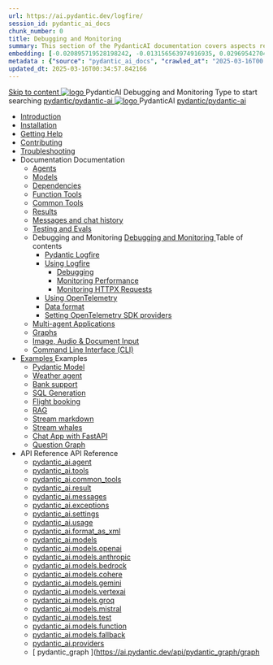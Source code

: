 ```yaml
---
url: https://ai.pydantic.dev/logfire/
session_id: pydantic_ai_docs
chunk_number: 0
title: Debugging and Monitoring
summary: This section of the PydanticAI documentation covers aspects related to debugging and monitoring within the platform, guiding users on how to effectively troubleshoot and monitor their applications.
embedding: [-0.020895719528198242, -0.013156563974916935, 0.029695427045226097, -0.03565744310617447, 0.02777496911585331, 0.012611957266926765, -0.05007520318031311, 0.010326039977371693, 0.009000351652503014, 0.008147611282765865, 0.01994982361793518, -0.07590105384588242, -0.025725526735186577, -0.020652079954743385, 0.028219254687428474, -0.0035650276113301516, -0.038351815193891525, 0.003384089097380638, -0.00934431329369545, 0.040587570518255234, 0.05778569355607033, 0.014690063893795013, 9.158896136796102e-05, 0.01289859227836132, 0.005929769482463598, 0.008419914171099663, -0.010992467403411865, 0.04927262291312218, 0.005643134005367756, -0.037405919283628464, 0.0390397384762764, -0.02155498042702675, -0.02224290557205677, 0.01696881465613842, 0.025610871613025665, 0.007832312025129795, 0.0066499412059783936, -0.003498743288218975, 0.001673234044574201, 0.027402343228459358, 0.009286986663937569, -0.044313833117485046, 0.031873855739831924, 0.011830875650048256, -0.06311710923910141, -0.005668214987963438, 0.008685052394866943, 0.019591528922319412, 0.0012459681602194905, -0.011264771223068237, -0.07733422517776489, 0.0047044032253324986, -0.03815117105841637, 0.012282326817512512, -0.016252227127552032, -0.00036120536969974637, -0.03643135726451874, 0.02155498042702675, -0.00014230998931452632, -0.016381213441491127, 0.0026173393707722425, -0.011658894829452038, -0.012325321324169636, 0.048269398510456085, -0.048527371138334274, -0.007717657834291458, -0.06443563848733902, 0.0050232852809131145, -0.061798591166734695, -0.020967379212379456, 0.04027227312326431, 0.03175920248031616, -0.04030093550682068, -0.06369038671255112, -0.013077739626169205, -0.017241118475794792, 0.0373772531747818, 0.09739870578050613, -0.017370104789733887, -0.068276546895504, -0.010956637561321259, 0.04417051374912262, -0.005446072202175856, -0.014790385961532593, -0.01480471808463335, -0.03184519335627556, -0.03178786486387253, 0.0013212099438533187, -0.003647435223683715, -0.03952702134847641, -0.015306329354643822, -0.008763876743614674, -0.024106036871671677, -0.012662118300795555, 0.07825145870447159, -0.0006158181931823492, 0.013830157928168774, 0.007946966215968132, 0.014948035590350628, 0.011902534402906895, 0.028434230014681816, -0.05147971585392952, -0.06357572972774506, 0.02005014568567276, 0.035055506974458694, -0.0015621628845110536, 0.015463978983461857, -0.03350767865777016, -0.010870647616684437, 0.0005105693126097322, -0.12497302889823914, -0.02490861527621746, -0.0263704564422369, 0.021999265998601913, -0.07183083146810532, 0.002438192255795002, 0.0054747359827160835, 0.014037968590855598, 0.010455026291310787, -0.05661049112677574, -0.04422784224152565, 0.0009960579918697476, 0.03075597807765007, 0.026599764823913574, 0.038982413709163666, 0.0021748461294919252, -0.0033124301116913557, -0.0478394478559494, -0.05403077229857445, -0.01586526818573475, 0.031300585716962814, -0.008778208866715431, 0.03216049075126648, -0.037520572543144226, 0.007112140767276287, -0.029050497338175774, -0.032131828367710114, -0.01686849258840084, -0.03582942485809326, 0.024106036871671677, 0.032447125762701035, -0.019333556294441223, -0.011508410796523094, 0.02532423660159111, -0.04250802844762802, 0.005861693527549505, -0.028849851340055466, -0.0211393591016531, -0.03522748872637749, 0.000427041930379346, 0.028849851340055466, 0.00582228135317564, -0.035112835466861725, -0.04505908489227295, -0.03006805293262005, 0.024421336129307747, 0.03107127547264099, 0.021784288808703423, 0.009014682844281197, -0.043625906109809875, -0.019491206854581833, 0.060594722628593445, -0.05104976147413254, -0.006048006936907768, -0.025782853364944458, -0.01732710935175419, -0.03075597807765007, -0.015420983545482159, -0.06455028802156448, -0.050619810819625854, -0.020336780697107315, -0.01838766038417816, -0.007345031946897507, -0.004926545545458794, 0.01665351539850235, -0.02672874927520752, -0.007187382318079472, -0.02595483511686325, -0.02277318201959133, -0.033966295421123505, -0.04342526197433472, -0.00014925193681847304, -0.03921172022819519, -0.012124677188694477, -0.016954483464360237, -0.001979575725272298, -0.0064457133412361145, 0.012963085435330868, -0.023833733052015305, 0.07274806499481201, 0.0075026811100542545, 0.04225005581974983, 0.045718345791101456, 0.035944078117609024, 0.036832649260759354, -0.033650994300842285, 0.05173768848180771, -0.010870647616684437, -0.0012432809453457594, 0.0009557498851791024, -0.009824427776038647, -0.005399493966251612, 0.03359366953372955, -0.006614111829549074, -0.004392687231302261, -0.0073020365089178085, 0.0063095614314079285, 0.0019598694052547216, -0.011135784909129143, -0.024722302332520485, 0.048011429607868195, -0.05858827382326126, 0.027703311294317245, -0.0038337484002113342, -0.02876386046409607, 0.009322816506028175, -0.055205974727869034, -0.0012513425899669528, 0.0014036176726222038, 0.049215298146009445, -0.033851638436317444, 0.04697953909635544, 0.025023270398378372, -0.0028788940981030464, -0.0002913380158133805, 0.03236113488674164, 0.04901465028524399, -0.06294513493776321, 0.013658176176249981, 0.02599783055484295, 0.01734144054353237, 0.017585081979632378, -0.025410227477550507, 0.010383366607129574, 0.022056592628359795, -0.049501933157444, 0.0162378940731287, -0.005585807375609875, 0.02480829320847988, -0.013830157928168774, -0.00312611716799438, -0.000863489112816751, 0.0025725525338202715, 0.02046576701104641, 0.006599779706448317, -0.0006243276875466108, -0.016739506274461746, -0.03195984661579132, 0.03127191960811615, 0.05575058236718178, 0.048899997025728226, -0.03259044513106346, 0.0099247507750988, 0.005188100505620241, 0.005499816499650478, -0.03700462728738785, -0.02176995761692524, -0.012662118300795555, -0.03666066750884056, -0.004758147522807121, 0.01172338705509901, 0.03310638666152954, -0.023518433794379234, -0.0016060539055615664, -0.01336437463760376, -0.026599764823913574, -0.019562864676117897, 0.024091703817248344, -0.048011429607868195, -0.03253311663866043, 0.04964524880051613, 0.044715121388435364, 0.06426365673542023, -0.00524542760103941, -0.04207807406783104, 0.021698299795389175, 0.00804012268781662, 0.03081330470740795, 0.020093141123652458, -0.0030383351258933544, 0.009967745281755924, -0.007875307463109493, 0.06214255094528198, 0.029580771923065186, 0.014718727208673954, 0.03107127547264099, -0.0022590451408177614, -0.03132924810051918, -0.015163011848926544, 0.011221775785088539, 0.012576127424836159, 0.019032590091228485, 0.022529542446136475, -0.04150480404496193, 0.033135052770376205, -0.00968827586621046, 0.06145462766289711, 0.001399138942360878, 0.021597975865006447, -0.018932268023490906, 0.04333927109837532, 0.013672508299350739, -0.021340005099773407, -0.016667848452925682, 0.020637748762965202, 0.012389814481139183, -0.007538510952144861, -0.002180220326408744, 0.041533466428518295, -0.04546037316322327, -0.013450365513563156, 0.020351111888885498, -0.0022823342587798834, -0.032303810119628906, -0.017155127599835396, -0.028004277497529984, 0.06391969323158264, -0.029982062056660652, 0.04677889496088028, -0.050361838191747665, -0.05434606969356537, -0.057986337691545486, 0.038609787821769714, 0.009394475258886814, -0.04990322142839432, -0.0008437829092144966, 0.03680398315191269, -0.0038874924648553133, -0.025969166308641434, -0.015521306544542313, 0.026642760261893272, -0.021741295233368874, -0.01208884734660387, 0.028118932619690895, -0.008763876743614674, -0.026141148060560226, -0.01603724993765354, 0.006954491138458252, -0.01957719773054123, 0.03889642283320427, -0.05898956209421158, -0.03482620045542717, -0.060594722628593445, -0.018502313643693924, -0.01613757200539112, 0.01838766038417816, 0.0029971313197165728, 0.03800785169005394, -0.01953420229256153, 0.0013973475433886051, -0.02156931348145008, -0.00031037238659337163, 0.00723037775605917, 0.05147971585392952, -0.025610871613025665, -0.00919383019208908, -0.0033751316368579865, -0.02500893734395504, -0.012676450423896313, 0.02642778307199478, -0.07102824747562408, 0.0008267639786936343, -0.008663554675877094, -0.012239331379532814, -0.010741661302745342, 0.022730186581611633, -0.008276596665382385, -0.028591880574822426, 0.00887853093445301, 0.00231637223623693, 0.031243257224559784, 0.0034826199989765882, -0.0014681105967611074, -0.01780005730688572, -0.03929771110415459, -0.018444987013936043, -0.02469363808631897, -0.007739155553281307, -0.0034270843025296926, 0.02526690997183323, 0.013801493681967258, -0.004697237629443407, 0.016366880387067795, 0.006212822161614895, 0.04239337518811226, 0.01896093040704727, -0.004965958185493946, 0.01775706186890602, -0.01073449570685625, 0.04353991523385048, 0.06156928092241287, -0.03138657659292221, -0.0060121770948171616, -0.014733059331774712, 0.0035739850718528032, 0.006413466762751341, 0.0047653135843575, 0.03304906189441681, 0.07274806499481201, 0.004156213253736496, -0.02277318201959133, -0.0027552826795727015, -0.018717290833592415, 0.003416335443034768, -0.013865986838936806, 0.026857735589146614, 0.07572907209396362, 0.04365456849336624, -0.007122889626771212, -0.025209583342075348, 0.04511640965938568, -0.030841967090964317, -0.0012244705576449633, -0.03147256746888161, -0.017470426857471466, -0.0625438392162323, 0.012267994694411755, 0.03032602369785309, 0.028591880574822426, 0.03195984661579132, -0.021125027909874916, -0.0664420798420906, -0.03603006899356842, -0.005309920758008957, -0.08398416638374329, 0.058502282947301865, 0.07366529852151871, -0.034482236951589584, 0.014002138748764992, -0.06225720793008804, -0.011587236076593399, 0.013973475433886051, 0.04864202439785004, 0.0055428119376301765, 0.009824427776038647, -0.031243257224559784, -0.023174472153186798, 0.020537424832582474, -0.0024811876937747, 0.016123240813612938, 0.021053370088338852, -0.056782469153404236, -0.03674665838479996, 0.020551757887005806, -0.02735934779047966, -0.01805802993476391, 0.0050698635168373585, -0.026599764823913574, -0.009616617113351822, -0.020351111888885498, 0.018244342878460884, -0.00039210825343616307, -0.002300248946994543, 0.030354687944054604, -0.02093871496617794, -0.06500890851020813, 0.06730198860168457, -0.00663202628493309, 0.05082045495510101, 0.001570224529132247, 0.04328194260597229, 0.02819059044122696, -0.06793259084224701, 0.015406652353703976, 0.002271585399284959, -0.015019694343209267, 0.035170163959264755, -0.016825497150421143, 0.00010636859951773658, 0.01086348108947277, 0.02323179878294468, -0.037979189306497574, -0.016983147710561752, -0.03445357456803322, -0.02125401422381401, -0.0206807442009449, 0.029896071180701256, 0.020809728652238846, -0.024550320580601692, -0.011730553582310677, 0.023246129974722862, -0.03353634104132652, -0.014546746388077736, 0.0036313121672719717, 0.008448578417301178, 0.07406658679246902, -0.015736283734440804, -0.024306681007146835, -0.005356498993933201, 0.020351111888885498, -0.02647077850997448, 0.001600679475814104, 0.05592256411910057, -0.018817612901329994, 0.0041848765686154366, 0.003645643824711442, -0.04815474525094032, -0.0026692920364439487, -0.013980641029775143, -0.008871365338563919, 0.0014134707162156701, -0.014790385961532593, -0.027488334104418755, 0.04285199195146561, 0.016065914183855057, -0.021741295233368874, 0.003934070933610201, -0.01795770786702633, -0.009107839316129684, 0.015807941555976868, -0.04437115788459778, -0.0002691685513127595, -0.009394475258886814, 0.018573973327875137, 0.020867057144641876, 0.021368667483329773, -0.010541016235947609, 0.03233247250318527, -0.006345390807837248, -0.008448578417301178, 0.02156931348145008, -0.03760656341910362, -0.004851303994655609, 0.006721599958837032, 0.019290560856461525, -0.015994254499673843, -0.03049800544977188, -0.018401991575956345, -0.02773197367787361, -0.012017188593745232, 0.026227138936519623, -0.003980649169534445, 0.008362587541341782, -0.01754208654165268, -0.0640343427658081, 0.004811891820281744, 0.007380861323326826, 0.0003173143195454031, -0.0372912660241127, -0.01864563301205635, -0.0033805060666054487, 0.01676817052066326, -0.03560011461377144, 0.002834107493981719, 0.0058401962742209435, 0.006073087453842163, -0.00481547461822629, -0.0029021832160651684, 0.006843419745564461, 0.018702959641814232, 0.08742379397153854, -0.022113921120762825, 0.012232164852321148, -0.02594050206243992, 0.020093141123652458, 0.015091353096067905, -0.024163363501429558, -0.023690415546298027, 0.01748475804924965, 0.001039053313434124, 0.000875133671797812, -0.022744517773389816, 0.016524530947208405, 0.018702959641814232, -0.012912924401462078, 0.0263704564422369, 0.04245069995522499, -0.03178786486387253, -0.03915439546108246, -0.00017914711497724056, 0.0014036176726222038, -0.015592965297400951, -0.033335696905851364, -0.01132926344871521, -0.01969185099005699, 0.006456462200731039, 0.0006901642773300409, -0.01417411956936121, -0.014675731770694256, 0.0035954825580120087, -0.024937279522418976, -0.02328912541270256, -0.009408806450664997, 0.02323179878294468, -0.05342883616685867, 0.001822821912355721, 0.005059114657342434, 0.009602285921573639, 0.01613757200539112, 0.0016248644096776843, 0.02605515718460083, -0.014596907421946526, -0.022386223077774048, -0.031214594841003418, -0.01436043344438076, 0.007567174267023802, 0.03703329339623451, -0.010920808650553226, -0.043310608714818954, 0.020164798945188522, -0.003566819243133068, -0.041533466428518295, -0.006675021722912788, 0.018545309081673622, -0.0056538828648626804, 0.007911136373877525, -0.003287349594756961, 0.00762450136244297, -0.026585431769490242, 0.006925827823579311, -0.011443917639553547, -0.02334645204246044, -0.004994621500372887, -0.043195951730012894, -0.009308484382927418, 0.0373772531747818, -0.022930830717086792, 0.02333212085068226, 0.03901107609272003, -0.03677532076835632, -0.0071658845990896225, 0.002056608907878399, 0.014948035590350628, -0.004500175826251507, -0.001696523162536323, 0.00109996332321316, -0.010641339235007763, -0.04901465028524399, -0.028706533834338188, -0.014116792939603329, -0.02919381484389305, 0.03760656341910362, 0.034912191331386566, 0.02204226143658161, -0.01362951286137104, 0.007452520076185465, 0.015750614926218987, -0.027903955429792404, 0.01172338705509901, -0.023719077929854393, 0.03236113488674164, 0.032819751650094986, 0.002622713800519705, -0.021913275122642517, 0.04030093550682068, -0.03356500342488289, -0.013178061693906784, 0.007359363604336977, 0.011952695436775684, -0.012762440368533134, 0.011314932256937027, -0.0038337484002113342, 0.022945163771510124, 0.012697948142886162, 0.030010724440217018, 0.004045141860842705, -0.006725182756781578, -0.026556769385933876, -0.02406304143369198, 0.029838744550943375, -0.06145462766289711, 0.024564653635025024, 0.018301669508218765, -0.013858821243047714, -0.02427801676094532, 0.03929771110415459, 0.03342168778181076, 0.03170187398791313, 0.008319592103362083, 0.0006592614226974547, -0.009802930057048798, 0.034539565443992615, 0.010541016235947609, 0.04239337518811226, -0.0007215150399133563, -0.008663554675877094, 0.01671084389090538, -0.06202789768576622, -0.020652079954743385, 0.020967379212379456, -0.019763510674238205, -0.004324611276388168, -0.07911136746406555, 0.0033482597209513187, 0.05268358439207077, -0.02631312794983387, 0.016782501712441444, 0.01448941882699728, 0.006481542717665434, 0.03273376077413559, 0.011709055863320827, -0.011967027559876442, 0.009881755337119102, -0.0022357560228556395, 0.010433528572320938, -0.003507700515910983, -0.022271569818258286, 0.026872068643569946, -0.013479028828442097, -0.12256529182195663, -0.033450350165367126, 0.012798270210623741, -0.005120024550706148, -0.01566462405025959, -0.01863129995763302, -0.012439975515007973, -0.0019974904134869576, 0.001769077847711742, 0.023891059681773186, -0.0279899463057518, -0.028391234576702118, -0.00018440956773702055, -0.030211370438337326, 0.021526318043470383, -0.009079176001250744, 0.00806878600269556, 0.001597992260940373, 0.010082399472594261, -0.013479028828442097, -0.01734144054353237, -0.022472213953733444, 0.025037601590156555, -0.011838041245937347, 0.003606231417506933, 0.01675383932888508, -0.013443199917674065, -0.026542436331510544, 0.03359366953372955, -0.002599424682557583, -0.008520237170159817, -0.017570748925209045, -0.00606950419023633, 0.016194898635149002, -0.003498743288218975, -0.0010489063570275903, -0.011795046739280224, -0.06437830626964569, 0.028219254687428474, -0.030583996325731277, 0.01367967389523983, -0.007130055222660303, -0.020809728652238846, -0.002078106626868248, -0.0006229840801097453, -0.03178786486387253, -0.03849513456225395, 0.01659618876874447, 0.05110708996653557, -0.015134348534047604, -0.013701171614229679, 0.011716221459209919, 0.012389814481139183, -0.008283763192594051, -0.020824061706662178, 0.010010740719735622, -0.008362587541341782, -0.0019777840934693813, 0.023360785096883774, -0.00587244238704443, -0.014833381399512291, -0.00033142216852866113, -0.009587953798472881, -0.022257238626480103, 0.03812250867486, -0.0026173393707722425, -0.011909699998795986, 0.011881036683917046, -0.007509847171604633, -0.021368667483329773, 0.0034808286000043154, -0.022730186581611633, -0.021239683032035828, -0.010318874381482601, 0.004249369725584984, 0.004471512045711279, -0.029781417921185493, -0.006553201470524073, -0.020924383774399757, 0.010641339235007763, -0.0025886758230626583, -0.004654242191463709, -0.026356123387813568, -0.0016463620122522116, 0.0013534565223380923, 0.009939081966876984, -0.019978486001491547, 0.0033357194624841213, -0.02214258350431919, -0.0389537513256073, -0.033335696905851364, -0.0568111352622509, 0.007832312025129795, 0.007445354480296373, -0.013013246469199657, 0.0016248644096776843, -0.028391234576702118, 0.014231447130441666, -0.11052660644054413, -0.0044141849502921104, -0.017312778159976006, 0.00120745156891644, 0.04156213253736496, 0.005098526831716299, 0.01519167609512806, 0.03522748872637749, -0.010032238438725471, -0.027345016598701477, 0.00648512551560998, -0.004836972337216139, -0.03909706696867943, -0.00958078820258379, 0.024994606152176857, -0.017355773597955704, 0.045918989926576614, 0.004965958185493946, 0.026083819568157196, 0.003873160807415843, -0.018788950517773628, 0.0037800041027367115, -0.005306337494403124, 0.03734859079122543, -0.03671799227595329, 0.011408088728785515, -0.013522024266421795, 0.029666762799024582, 0.04322461783885956, -0.005485484842211008, -0.014288773760199547, -0.042794663459062576, -0.003665350144729018, 0.006467211060225964, -0.0018452153308317065, 0.05351482704281807, 0.0029666763730347157, 0.02469363808631897, 0.005696878302842379, -0.012117510661482811, 0.005825864151120186, -0.015377989038825035, 0.021110696718096733, 0.0073020365089178085, 0.030526669695973396, 0.00809028372168541, -0.010820485651493073, 0.0052740913815796375, 0.011049794033169746, 0.019204571843147278, 0.018473651260137558, 0.03731992840766907, 0.0018738788785412908, 0.019046921283006668, 0.020809728652238846, 0.04462913051247597, -0.05179501324892044, 0.013127900660037994, 0.006424215622246265, -0.0018864191370084882, -0.013120735064148903, -0.000645825348328799, -0.023776406422257423, -0.03032602369785309, -0.03259044513106346, -0.0005710314144380391, -0.045918989926576614, 0.0139949731528759, -0.016839828342199326, -0.0028394819237291813, 0.011623064987361431, 0.022156916558742523, -0.006123248487710953, -0.0024005714803934097, -0.01936222054064274, 0.01203152071684599, 0.019763510674238205, -0.004403436090797186, -0.0012961294269189239, -0.03049800544977188, 0.038667112588882446, -0.032389797270298004, -0.03350767865777016, 0.04202074930071831, -0.011637397110462189, -0.0021193104330450296, -0.012053018435835838, -0.017040474340319633, 0.023590093478560448, -0.013328545726835728, 0.006664272863417864, -0.019304893910884857, 0.015291998162865639, 0.01012539491057396, -0.010677168145775795, 0.03081330470740795, -0.027244694530963898, 0.011752051301300526, 0.015334993600845337, 0.012705113738775253, 0.04761013761162758, 0.010641339235007763, -0.014991031028330326, 0.01769973523914814, -0.008047288283705711, 0.028993168845772743, -0.02198493480682373, -0.03769255429506302, -0.013901816681027412, 0.03032602369785309, 0.011185945942997932, 0.013980641029775143, 0.018401991575956345, -0.00044540452654473484, -0.021268345415592194, -0.008219270035624504, 0.06208522617816925, -0.012468639761209488, -0.04723751172423363, -0.009702607989311218, 0.035055506974458694, -0.010591177269816399, -0.020494431257247925, 0.04818340763449669, -0.015277666039764881, -0.01213900838047266, 0.0016571108717471361, -0.008190606720745564, -0.023174472153186798, -0.0012352194171398878, 0.02103903703391552, 0.021211018785834312, -0.04872801527380943, 0.023203134536743164, -0.007946966215968132, -0.011006798595190048, 0.035485461354255676, -0.02026512287557125, 0.0027158702723681927, 0.012282326817512512, 0.0023360783234238625, -0.0099247507750988, 0.0031583637464791536, -0.021125027909874916, -0.03554278984665871, -0.0010184514103457332, 0.006847003009170294, -0.0005790930590592325, 0.00010054632002720609, -0.018244342878460884, 0.030985286459326744, -0.02542455866932869, -0.004930128809064627, 0.04133282229304314, -0.014475087635219097, 0.02678607776761055, -0.013701171614229679, -0.057929012924432755, -0.02275885082781315, -0.006664272863417864, -0.0099247507750988, 0.05632385239005089, -0.007323534227907658, -0.029838744550943375, -0.004690071567893028, -0.02093871496617794, -0.02056608907878399, -0.021898943930864334, -0.012590459547936916, 0.0032766007352620363, -0.008419914171099663, 0.004109635017812252, 0.0388677604496479, 0.0178573839366436, 0.01811535656452179, 0.08146177977323532, 0.03393762931227684, 0.016008585691452026, -0.022730186581611633, 0.036889974027872086, -0.017556417733430862, -0.011135784909129143, -3.1658655643695965e-05, 0.024937279522418976, 0.050361838191747665, 0.008935858495533466, -0.006463628262281418, 0.017097800970077515, -0.029982062056660652, 0.017097800970077515, 0.03766389191150665, -0.01297025103121996, -0.012196335941553116, 0.04405586048960686, -0.021440327167510986, 0.009150834754109383, 0.0388677604496479, 0.017886048182845116, -0.008305259980261326, 0.005403077229857445, 0.03577209636569023, 0.030985286459326744, 0.006671438924968243, -0.010770324617624283, 0.012798270210623741, 0.015506974421441555, -0.016467202454805374, -0.021024705842137337, 0.02846289426088333, 0.030927957966923714, -0.010541016235947609, 0.022787513211369514, 0.0034414161927998066, 0.01049085520207882, -0.023475438356399536, 0.0247939620167017, -0.022930830717086792, -0.009358645416796207, -0.007710491772741079, -0.013787162490189075, -0.026184143498539925, -0.023102812469005585, -0.007495515514165163, 0.010447859764099121, 0.010892144404351711, 0.006520954892039299, 0.011587236076593399, 0.009602285921573639, 0.01436043344438076, 0.017054805532097816, -0.01722678728401661, 0.008054454810917377, -0.018975263461470604, 0.001219096127897501, 0.037721216678619385, -0.011314932256937027, 0.028491558507084846, 0.015607297420501709, 0.015306329354643822, -0.017470426857471466, -0.013765664771199226, 0.015535637736320496, -0.0056538828648626804, -0.015478311106562614, 0.009136502631008625, 0.023403778672218323, 0.03754923492670059, 0.030841967090964317, -7.0154292188817635e-06, -0.007509847171604633, -0.001062342431396246, 0.02757432498037815, 0.021841617301106453, -0.0011886411812156439, 0.009602285921573639, -0.0069831544533371925, 0.02291649952530861, 0.0058401962742209435, -0.012662118300795555, 0.004851303994655609, 0.012927256524562836, 0.03221781924366951, -1.749483635649085e-05, -0.01174488477408886, -0.013357209041714668, -0.02741667442023754, 0.0028018609154969454, -0.01012539491057396, 0.028204921633005142, 0.015463978983461857, -0.027903955429792404, 0.021913275122642517, -0.0017126464517787099, 0.005915437825024128, -0.023102812469005585, -0.017728399485349655, -0.010426362045109272, -0.0182300116866827, -0.0006180575583130121, -0.025395896285772324, -0.0421927310526371, -0.007653164677321911, -0.006510206498205662, -0.018874939531087875, 0.02667142264544964, -0.02098171040415764, -0.009845925495028496, -0.04027227312326431, 0.0018174474826082587, 0.008806872181594372, 0.007925468496978283, 0.018516646698117256, -0.007466851733624935, -0.02287350408732891, -0.01088497880846262, -0.0041848765686154366, 0.001502148574218154, -0.001101754722185433, 0.0004742919991258532, -0.00759583804756403, 0.01362951286137104, 0.02698672190308571, -0.01007523387670517, -0.0004149495216552168, -0.0019455377478152514, -0.0078036487102508545, -0.009394475258886814, -0.07332133501768112, 0.04474378377199173, 0.020924383774399757, -0.03150122985243797, -0.007767818868160248, 0.023661751300096512, 0.019233234226703644, 0.013063407503068447, -0.00014869211008772254, -0.04239337518811226, -0.023403778672218323, -0.021311340853571892, 0.006936576217412949, 0.006166243925690651, 0.01936222054064274, 0.014467921108007431, 0.006388386245816946, 0.00840558297932148, -0.025969166308641434, 0.0023969884496182203, 0.014432092197239399, 0.018301669508218765, -0.012103179469704628, 0.017742730677127838, 0.0028287330642342567, -0.002644211519509554, 0.016166236251592636, -0.05090644583106041, 0.0010847358498722315, -0.05491933971643448, -0.0015558927552774549, -0.009616617113351822, -0.0502471849322319, 0.009086341597139835, -0.014353266917169094, -0.0027391593903303146, -0.014568244107067585, 0.01906125433743, -0.019462542608380318, 0.012626288458704948, -0.00021833555365446955, -0.019491206854581833, -0.013471863232553005, 0.09447502344846725, -0.012275160290300846, -0.02788962423801422, 0.029953397810459137, -0.0032497288193553686, 0.02783229574561119, 0.013593683019280434, 0.015592965297400951, -0.0077534872107207775, -0.011852373369038105, -0.026499440893530846, 0.03668932989239693, 0.02700105309486389, -0.01608024537563324, 0.025825848802924156, -0.015492643229663372, 0.010211385786533356, 0.02605515718460083, 0.025309905409812927, 0.005413826089352369, 0.017843052744865417, 0.02538156323134899, -0.031558554619550705, -0.024865619838237762, 0.0178573839366436, -0.0023575760424137115, 0.019304893910884857, -0.02145465835928917, 0.033650994300842285, 0.04520240053534508, 0.008470076136291027, -0.05222496762871742, 0.00582228135317564, -0.002843064721673727, -0.02323179878294468, 0.02198493480682373, 0.010641339235007763, -0.014747390523552895, -0.014467921108007431, 0.012253662571310997, 0.01853097788989544, -0.0036796818021684885, -0.010619841516017914, -0.023575760424137115, -0.005868859589099884, 0.024750966578722, 0.03259044513106346, -0.017298445105552673, -0.0032909326255321503, 0.014331769198179245, -0.031357910484075546, 0.011558571830391884, -0.005696878302842379, -0.004263701383024454, -0.0002449836756568402, -0.008957356214523315, -0.0004366711073089391, 0.06007877737283707, 0.016624853014945984, 0.026714418083429337, -0.040759552270174026, 0.01936222054064274, 0.014353266917169094, 0.03439624607563019, 0.000793173850979656, -0.056409843266010284, 0.0011331054847687483, 0.003545321524143219, 0.022328896448016167, 0.026972390711307526, -0.00643496448174119, 0.014059466309845448, 0.02218557894229889, 0.019190238788723946, 0.007466851733624935, 0.026040825992822647, -0.009007517248392105, 0.010820485651493073, 0.022615531459450722, 0.030669987201690674, -0.010197053663432598, -0.01091364212334156, -0.0019831585232168436, 0.027316352352499962, -0.018201347440481186, -0.034912191331386566, 0.02595483511686325, -0.006022925954312086, -0.04093153402209282, 0.004457180388271809, 0.0013373332330957055, 0.001696523162536323, -0.009222493506968021, 0.027946950867772102, -0.007241126615554094, 0.025625204667448997, -0.01576494611799717, 0.020121803507208824, 0.005403077229857445, 0.021483322605490685, 0.014596907421946526, 0.0004693654482252896, -0.05127907171845436, 0.034912191331386566, -0.025180919095873833, 0.0012011814396828413, -0.01370833721011877, -0.026599764823913574, -0.011651728302240372, 0.022443551570177078, 0.036374032497406006, 0.014002138748764992, 0.021583644673228264, 0.004238620866090059, -0.010605509392917156, 0.017413100227713585, -0.013092071749269962, -0.0036635585129261017, -0.031300585716962814, -0.019089916720986366, 0.00999640952795744, -0.020379776135087013, -0.002551055047661066, -0.021898943930864334, -0.0006229840801097453, 0.026499440893530846, 0.005084195174276829, -0.026069488376379013, -0.02449299395084381, 0.001574703142978251, -0.008025790564715862, 0.0024202775675803423, -0.010268712416291237, -0.020193463191390038, 0.0017233953112736344, 0.002147973980754614, 0.019605860114097595, -0.017628075554966927, -0.023145807906985283, 0.013199559412896633, 0.0024776046629995108, 0.03112860396504402, 0.011107121594250202, -0.014403427951037884, -0.007352197542786598, -0.01708346977829933, 0.00403439300134778, -0.007438188418745995, -0.015120016410946846, -0.005331418476998806, -0.00806878600269556, 0.0021049785427749157, 0.015234670601785183, 0.0223432295024395, 0.025309905409812927, -0.052654922008514404, 0.013615180738270283, -0.042737334966659546, -0.010082399472594261, 0.0031225343700498343, -0.011193111538887024, 0.006589030846953392, -0.01817268319427967, 0.016667848452925682, 0.009702607989311218, 0.017054805532097816, 0.011157282628118992, 0.00874954555183649, 0.02694372646510601, 0.004145464394241571, 0.025983497500419617, -0.023661751300096512, 0.0015245419926941395, 0.011408088728785515, 0.015850936993956566, -0.022472213953733444, -0.013815825805068016, -0.0009270863374695182, 0.007137221284210682, -0.01203152071684599, -0.014338935725390911, -0.012891426682472229, 0.010870647616684437, -0.0010704040760174394, 0.003905407153069973, 0.008785374462604523, -0.02975275367498398, -0.008498739451169968, 0.003187027294188738, -0.02981008030474186, -0.005940518341958523, 0.02115369215607643, 0.013801493681967258, 0.0016696511302143335, 0.013471863232553005, 0.049530595541000366, 0.008448578417301178, -0.005987096577882767, 0.01451808214187622, -0.001097276108339429, -0.029896071180701256, 0.024149032309651375, -0.007015401031821966, 0.0034808286000043154, -0.033450350165367126, 0.02073807083070278, 0.0049623753875494, 0.011221775785088539, -0.013894650153815746, -0.006789675913751125, -0.021597975865006447, -0.0056753805838525295, 0.00025237351655960083, 0.009000351652503014, 0.027058381587266922, 0.0033876721281558275, 0.004808308556675911, 0.0021139360032975674, -0.0016499449266120791, -0.01645287126302719, -0.008369753137230873, 0.012927256524562836, 0.005152271129190922, -0.019462542608380318, 0.016624853014945984, -0.004657824989408255, 0.019147243350744247, -0.0047509814612567425, 0.009752769023180008, 0.01576494611799717, 0.036574676632881165, 0.004475094843655825, -0.0020189881324768066, -0.01412395853549242, -0.013851655647158623, -0.030039388686418533, -0.01618056744337082, 0.006664272863417864, 0.031214594841003418, -0.01239698100835085, -0.019591528922319412, 0.011508410796523094, -0.012167672626674175, 0.02135433629155159, -0.02761732041835785, 0.00520959822461009, -0.004772479180246592, 0.020064476877450943, -0.034912191331386566, 0.009910418651998043, -0.009666778147220612, 0.012762440368533134, -0.0017117507522925735, -0.04204941168427467, -0.011114287190139294, -0.033908966928720474, -0.010039404965937138, -0.002841273322701454, -0.01453957986086607, 0.004421351011842489, -0.02390539087355137, 0.01404513418674469, 0.005997845437377691, 0.0007721240981481969, -0.004224289208650589, 0.028104599565267563, -0.02949478104710579, -0.001829987857490778, -0.053858790546655655, -0.020322449505329132, 0.0007286809268407524, 0.01728411391377449, 0.0031117855105549097, 0.0035130749456584454, -0.002033319789916277, 0.009896086528897285, 0.019132912158966064, 0.004260118585079908, -0.00877104327082634, -0.04196342080831528, 0.0022500879131257534, 0.008520237170159817, -0.006836254149675369, -0.016366880387067795, 0.020637748762965202, 0.015363656915724277, -0.001523646293208003, -0.017069136723876, 0.02449299395084381, -0.0030634156428277493, 0.03474020957946777, 0.02427801676094532, 0.01618056744337082, -0.010999632999300957, 0.022070925682783127, 0.031558554619550705, -0.002146182581782341, 0.02390539087355137, -0.0038444972597062588, 0.008319592103362083, -0.0028054439462721348, -0.012289492413401604, 0.03634536638855934, 0.019777841866016388, -0.0036420610267668962, 0.0333070307970047, 0.0029613019432872534, 0.027531329542398453, -0.03519882634282112, 0.0325617790222168, 0.024478662759065628, -0.007495515514165163, 0.004084554500877857, -0.012153340503573418, 0.02145465835928917, 0.05039050057530403, -0.007388027384877205, 0.023833733052015305, -0.01821567863225937, 0.008613393642008305, 0.011243273504078388, -0.02406304143369198, 0.01811535656452179, -0.0024740216322243214, 0.038294486701488495, 0.025137923657894135, -0.025825848802924156, -0.015693288296461105, 0.01597992330789566, -0.0060623385943472385, 0.014367599040269852, -0.013041909784078598, 0.03462555631995201, -0.02542455866932869, 0.011995690874755383, 0.01556430198252201, -0.0021282676607370377, 0.018917934969067574, 0.037205275148153305, -0.004392687231302261, -0.03691863641142845, 0.005288423039019108, -0.0054926504381000996, -0.03534214198589325, -0.0014716936275362968, -0.0010068068513646722, -0.000884538923855871, 0.008670720271766186, -0.01896093040704727, 0.0032568946480751038, 0.017069136723876, 0.02992473542690277, 0.018043696880340576, -0.01132926344871521, -0.019089916720986366, 0.012884261086583138, -0.026485109701752663, 0.0075528426095843315, -0.050935108214616776, 0.009623783640563488, -0.0037262600380927324, -0.015048357658088207, -0.0016463620122522116, 0.02532423660159111, 0.005678963847458363, 0.015277666039764881, -0.012834099121391773, -0.03800785169005394, -0.010505187325179577, -0.002697955584153533, 0.01639554463326931, 0.001682191388681531, 0.04411318525671959, -0.03049800544977188, -0.01645287126302719, -0.0136008495464921, -0.03459689021110535, 0.016524530947208405, 0.015048357658088207, -0.045030418783426285, 0.016954483464360237, -0.009982077404856682, 0.03184519335627556, -0.0014734850265085697, 0.0034862030297517776, -0.01833033375442028, 0.0032282311003655195, 0.012697948142886162, -0.004690071567893028]
metadata : {"source": "pydantic_ai_docs", "crawled_at": "2025-03-16T00:34:57.840657", "url_path": "/logfire/", "chunk_size": 5000}
updated_dt: 2025-03-16T00:34:57.842166
---
```

[ Skip to content ](https://ai.pydantic.dev/logfire/#debugging-and-monitoring)
[ ![logo](https://ai.pydantic.dev/img/logo-white.svg) ](https://ai.pydantic.dev/ "PydanticAI")
PydanticAI 
Debugging and Monitoring 
Type to start searching
[ pydantic/pydantic-ai  ](https://github.com/pydantic/pydantic-ai "Go to repository")
[ ![logo](https://ai.pydantic.dev/img/logo-white.svg) ](https://ai.pydantic.dev/ "PydanticAI") PydanticAI 
[ pydantic/pydantic-ai  ](https://github.com/pydantic/pydantic-ai "Go to repository")
  * [ Introduction  ](https://ai.pydantic.dev/)
  * [ Installation  ](https://ai.pydantic.dev/install/)
  * [ Getting Help  ](https://ai.pydantic.dev/help/)
  * [ Contributing  ](https://ai.pydantic.dev/contributing/)
  * [ Troubleshooting  ](https://ai.pydantic.dev/troubleshooting/)
  * Documentation  Documentation 
    * [ Agents  ](https://ai.pydantic.dev/agents/)
    * [ Models  ](https://ai.pydantic.dev/models/)
    * [ Dependencies  ](https://ai.pydantic.dev/dependencies/)
    * [ Function Tools  ](https://ai.pydantic.dev/tools/)
    * [ Common Tools  ](https://ai.pydantic.dev/common_tools/)
    * [ Results  ](https://ai.pydantic.dev/results/)
    * [ Messages and chat history  ](https://ai.pydantic.dev/message-history/)
    * [ Testing and Evals  ](https://ai.pydantic.dev/testing-evals/)
    * Debugging and Monitoring  [ Debugging and Monitoring  ](https://ai.pydantic.dev/logfire/) Table of contents 
      * [ Pydantic Logfire  ](https://ai.pydantic.dev/logfire/#pydantic-logfire)
      * [ Using Logfire  ](https://ai.pydantic.dev/logfire/#using-logfire)
        * [ Debugging  ](https://ai.pydantic.dev/logfire/#debugging)
        * [ Monitoring Performance  ](https://ai.pydantic.dev/logfire/#monitoring-performance)
        * [ Monitoring HTTPX Requests  ](https://ai.pydantic.dev/logfire/#monitoring-httpx-requests)
      * [ Using OpenTelemetry  ](https://ai.pydantic.dev/logfire/#using-opentelemetry)
      * [ Data format  ](https://ai.pydantic.dev/logfire/#data-format)
      * [ Setting OpenTelemetry SDK providers  ](https://ai.pydantic.dev/logfire/#setting-opentelemetry-sdk-providers)
    * [ Multi-agent Applications  ](https://ai.pydantic.dev/multi-agent-applications/)
    * [ Graphs  ](https://ai.pydantic.dev/graph/)
    * [ Image, Audio & Document Input  ](https://ai.pydantic.dev/input/)
    * [ Command Line Interface (CLI)  ](https://ai.pydantic.dev/cli/)
  * [ Examples  ](https://ai.pydantic.dev/examples/)
Examples 
    * [ Pydantic Model  ](https://ai.pydantic.dev/examples/pydantic-model/)
    * [ Weather agent  ](https://ai.pydantic.dev/examples/weather-agent/)
    * [ Bank support  ](https://ai.pydantic.dev/examples/bank-support/)
    * [ SQL Generation  ](https://ai.pydantic.dev/examples/sql-gen/)
    * [ Flight booking  ](https://ai.pydantic.dev/examples/flight-booking/)
    * [ RAG  ](https://ai.pydantic.dev/examples/rag/)
    * [ Stream markdown  ](https://ai.pydantic.dev/examples/stream-markdown/)
    * [ Stream whales  ](https://ai.pydantic.dev/examples/stream-whales/)
    * [ Chat App with FastAPI  ](https://ai.pydantic.dev/examples/chat-app/)
    * [ Question Graph  ](https://ai.pydantic.dev/examples/question-graph/)
  * API Reference  API Reference 
    * [ pydantic_ai.agent  ](https://ai.pydantic.dev/api/agent/)
    * [ pydantic_ai.tools  ](https://ai.pydantic.dev/api/tools/)
    * [ pydantic_ai.common_tools  ](https://ai.pydantic.dev/api/common_tools/)
    * [ pydantic_ai.result  ](https://ai.pydantic.dev/api/result/)
    * [ pydantic_ai.messages  ](https://ai.pydantic.dev/api/messages/)
    * [ pydantic_ai.exceptions  ](https://ai.pydantic.dev/api/exceptions/)
    * [ pydantic_ai.settings  ](https://ai.pydantic.dev/api/settings/)
    * [ pydantic_ai.usage  ](https://ai.pydantic.dev/api/usage/)
    * [ pydantic_ai.format_as_xml  ](https://ai.pydantic.dev/api/format_as_xml/)
    * [ pydantic_ai.models  ](https://ai.pydantic.dev/api/models/base/)
    * [ pydantic_ai.models.openai  ](https://ai.pydantic.dev/api/models/openai/)
    * [ pydantic_ai.models.anthropic  ](https://ai.pydantic.dev/api/models/anthropic/)
    * [ pydantic_ai.models.bedrock  ](https://ai.pydantic.dev/api/models/bedrock/)
    * [ pydantic_ai.models.cohere  ](https://ai.pydantic.dev/api/models/cohere/)
    * [ pydantic_ai.models.gemini  ](https://ai.pydantic.dev/api/models/gemini/)
    * [ pydantic_ai.models.vertexai  ](https://ai.pydantic.dev/api/models/vertexai/)
    * [ pydantic_ai.models.groq  ](https://ai.pydantic.dev/api/models/groq/)
    * [ pydantic_ai.models.mistral  ](https://ai.pydantic.dev/api/models/mistral/)
    * [ pydantic_ai.models.test  ](https://ai.pydantic.dev/api/models/test/)
    * [ pydantic_ai.models.function  ](https://ai.pydantic.dev/api/models/function/)
    * [ pydantic_ai.models.fallback  ](https://ai.pydantic.dev/api/models/fallback/)
    * [ pydantic_ai.providers  ](https://ai.pydantic.dev/api/providers/)
    * [ pydantic_graph  ](https://ai.pydantic.dev/api/pydantic_graph/graph